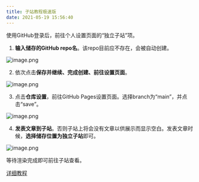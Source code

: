 ```yaml
---
title: 子站教程极速版
date: 2021-05-19 15:56:40
---
```



使用GitHub登录后，前往个人设置页面的“独立子站”项。

1. **输入储存的GitHub repo名**。该repo目前应不存在，会被自动创建。

![image.png](https://ssimg.frontenduse.top/article/2021/05/14/f7ddb23fb85a32ff97d4066c5458607d.png)

2. 依次点击**保存并继续、完成创建、前往设置页面**。

![image.png](https://ssimg.frontenduse.top/article/2021/05/14/4c22f137360b026303faf1fc4788565e.png)

3. 点击**仓库设置**，前往GitHub Pages设置页面。选择branch为“main”，并点击“save”。

![image.png](https://ssimg.frontenduse.top/article/2021/05/14/41e7b3ca545b23542295f197460e1725.png)

4. **发表文章到子站**。否则子站上将会没有文章以供展示而显示空白。发表文章时候，**选择储存位置为独立子站**即可。

![image.png](https://ssimg.frontenduse.top/article/2021/05/14/e70ff753a01916207d11f4d1514dee93.png)

等待渲染完成即可前往子站查看。

[详细教程](https://www.matataki.io/p/8864)
